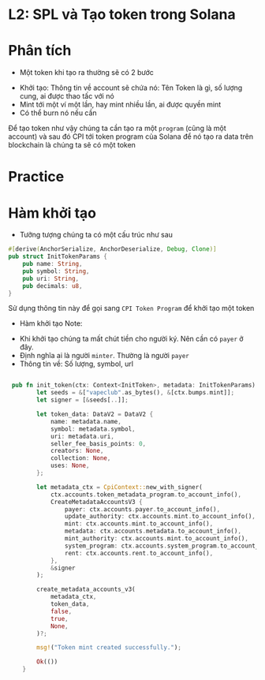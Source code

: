 # L2: SPL và Tạo token trong Solana

# Phân tích

- Một token khi tạo ra thường sẽ có 2 bước
+ Khởi tạo: Thông tin về account sẽ chứa nó: Tên Token là gì, số lượng cung, ai được thao tấc với nó
+ Mint tới một ví một lần, hay mint nhiều lần, ai được quyền mint
+ Có thể burn nó nếu cần

Để tạo token như vậy chúng ta cần tạo ra một `program` (cũng là một account) và sau đó CPI tới token program của Solana để nó tạo ra data trên blockchain là chúng ta sẽ có một token

# Practice


# Hàm khởi tạo 
- Tưởng tượng chúng ta có một cấu trúc như sau

```rust
#[derive(AnchorSerialize, AnchorDeserialize, Debug, Clone)]
pub struct InitTokenParams {
    pub name: String,
    pub symbol: String,
    pub uri: String,
    pub decimals: u8,
}
```

Sử dụng thông tin này để gọi sang `CPI Token Program` để khởi tạo một token 

- Hàm khởi tạo
Note: 
+ Khi khởi tạo chúng ta mất chút tiền cho người ký. Nên cần có `payer` ở đây.
+ Định nghĩa ai là người `minter`. Thường là người `payer`
+ Thông tin về: Số lượng, symbol, url

```rust

 pub fn init_token(ctx: Context<InitToken>, metadata: InitTokenParams) -> Result<()> {
        let seeds = &["vapeclub".as_bytes(), &[ctx.bumps.mint]];
        let signer = [&seeds[..]];

        let token_data: DataV2 = DataV2 {
            name: metadata.name,
            symbol: metadata.symbol,
            uri: metadata.uri,
            seller_fee_basis_points: 0,
            creators: None,
            collection: None,
            uses: None,
        };

        let metadata_ctx = CpiContext::new_with_signer(
            ctx.accounts.token_metadata_program.to_account_info(),
            CreateMetadataAccountsV3 {
                payer: ctx.accounts.payer.to_account_info(),
                update_authority: ctx.accounts.mint.to_account_info(),
                mint: ctx.accounts.mint.to_account_info(),
                metadata: ctx.accounts.metadata.to_account_info(),
                mint_authority: ctx.accounts.mint.to_account_info(),
                system_program: ctx.accounts.system_program.to_account_info(),
                rent: ctx.accounts.rent.to_account_info(),
            },
            &signer
        );

        create_metadata_accounts_v3(
            metadata_ctx,
            token_data,
            false,
            true,
            None,
        )?;

        msg!("Token mint created successfully.");

        Ok(())
    }
```
